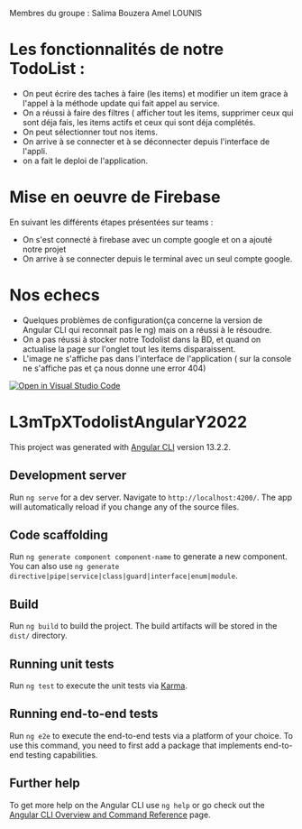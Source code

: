 Membres du groupe : 
Salima Bouzera 
Amel LOUNIS 

# Les fonctionnalités de notre  TodoList : 

- On peut écrire des taches à faire (les items) et modifier un item grace à l'appel à la méthode update qui fait appel au service.
- On a réussi à faire des filtres ( afficher tout les items, supprimer ceux qui sont déja fais, les items actifs et ceux qui sont déja complétés.
- On peut sélectionner tout nos items. 
- On arrive à se connecter et à se déconnecter depuis l'interface de l'appli.
- on a fait le deploi de l'application.

# Mise en oeuvre de Firebase  
 En suivant les différents étapes présentées sur teams : 
 - On s'est connecté à firebase avec un compte google et on a ajouté notre projet 
 - On arrive à se connecter depuis le terminal avec un seul compte google.
 

# Nos echecs 
-  Quelques problèmes de configuration(ça concerne la version de Angular CLI qui reconnait pas le ng) mais on a réussi à le résoudre.
- On a pas réussi à stocker notre Todolist dans la BD, et quand on actualise la page sur l'onglet tout les items disparaissent. 
- L'image ne s'affiche pas dans l'interface de l'application ( sur la console ne s'affiche pas et ça nous donne une error 404) 









[![Open in Visual Studio Code](https://classroom.github.com/assets/open-in-vscode-f059dc9a6f8d3a56e377f745f24479a46679e63a5d9fe6f495e02850cd0d8118.svg)](https://classroom.github.com/online_ide?assignment_repo_id=7359558&assignment_repo_type=AssignmentRepo)
# L3mTpXTodolistAngularY2022

This project was generated with [Angular CLI](https://github.com/angular/angular-cli) version 13.2.2.

## Development server

Run `ng serve` for a dev server. Navigate to `http://localhost:4200/`. The app will automatically reload if you change any of the source files.

## Code scaffolding

Run `ng generate component component-name` to generate a new component. You can also use `ng generate directive|pipe|service|class|guard|interface|enum|module`.

## Build

Run `ng build` to build the project. The build artifacts will be stored in the `dist/` directory.

## Running unit tests

Run `ng test` to execute the unit tests via [Karma](https://karma-runner.github.io).

## Running end-to-end tests

Run `ng e2e` to execute the end-to-end tests via a platform of your choice. To use this command, you need to first add a package that implements end-to-end testing capabilities.

## Further help

To get more help on the Angular CLI use `ng help` or go check out the [Angular CLI Overview and Command Reference](https://angular.io/cli) page.
